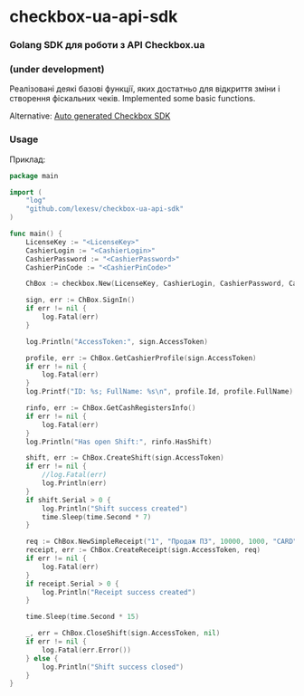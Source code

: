 # checkbox-ua-api-sdk

### Golang SDK для роботи з API Checkbox.ua

### (under development)

Реалізовані деякі базові функції, яких достатньо для відкриття зміни і створення фіскальних чеків.
Implemented some basic functions.

Alternative: [Auto generated Checkbox SDK](https://github.com/lexesv/checkbox-ua-api-sdk-autogen)

### Usage

Приклад:

```go
package main

import (
	"log"
	"github.com/lexesv/checkbox-ua-api-sdk"
)

func main() {
	LicenseKey := "<LicenseKey>"
	CashierLogin := "<CashierLogin>"
	CashierPassword := "<CashierPassword>"
	CashierPinCode := "<CashierPinCode>"

	ChBox := checkbox.New(LicenseKey, CashierLogin, CashierPassword, CashierPinCode)

	sign, err := ChBox.SignIn()
	if err != nil {
		log.Fatal(err)
	}

	log.Println("AccessToken:", sign.AccessToken)

	profile, err := ChBox.GetCashierProfile(sign.AccessToken)
	if err != nil {
		log.Fatal(err)
	}
	log.Printf("ID: %s; FullName: %s\n", profile.Id, profile.FullName)

	rinfo, err := ChBox.GetCashRegistersInfo()
	if err != nil {
		log.Fatal(err)
	}
	log.Println("Has open Shift:", rinfo.HasShift)

	shift, err := ChBox.CreateShift(sign.AccessToken)
	if err != nil {
		//log.Fatal(err)
		log.Println(err)
	}
	if shift.Serial > 0 {
		log.Println("Shift success created")
		time.Sleep(time.Second * 7)
	}

	req := ChBox.NewSimpleReceipt("1", "Продаж ПЗ", 10000, 1000, "CARD", 10000)
	receipt, err := ChBox.CreateReceipt(sign.AccessToken, req)
	if err != nil {
		log.Fatal(err)
	}
	if receipt.Serial > 0 {
		log.Println("Receipt success created")
	}

	time.Sleep(time.Second * 15)

	_, err = ChBox.CloseShift(sign.AccessToken, nil)
	if err != nil {
		log.Fatal(err.Error())
	} else {
		log.Println("Shift success closed")
	}
}

```
